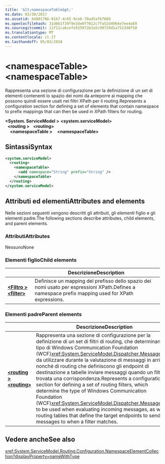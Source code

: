 ```yaml
---
title: '&lt;namespaceTable&gt;'
ms.date: 03/30/2017
ms.assetid: 64801766-01b7-4c65-9ce6-70ad5af67689
ms.openlocfilehash: 31d661f39f9e3de0f7012c7fa52d4964e7ee4a69
ms.sourcegitcommit: 11f11ca6cefe555972b3a5c99729d1a7523d8f50
ms.translationtype: MT
ms.contentlocale: it-IT
ms.lasthandoff: 05/03/2018
---
```

# <a name="ltnamespacetablegt"></a><span data-ttu-id="a8663-102">&lt;namespaceTable&gt;</span><span class="sxs-lookup"><span data-stu-id="a8663-102">&lt;namespaceTable&gt;</span></span>

<span data-ttu-id="a8663-103">Rappresenta una sezione di configurazione per la definizione di un set di elementi contenenti lo spazio dei nomi da anteporre ai mapping che possono quindi essere usati nei filtri XPath per il routing.</span><span class="sxs-lookup"><span data-stu-id="a8663-103">Represents a configuration section for defining a set of elements that contain namespace to prefix mappings that can then be used in XPath filters for routing.</span></span>

<span data-ttu-id="a8663-104">**\<System. ServiceModel >** </span><span class="sxs-lookup"><span data-stu-id="a8663-104">**\<system.serviceModel>** </span></span>  
<span data-ttu-id="a8663-105">&nbsp;&nbsp;**\<routing >** </span><span class="sxs-lookup"><span data-stu-id="a8663-105">&nbsp;&nbsp;**\<routing>** </span></span>  
<span data-ttu-id="a8663-106">&nbsp;&nbsp;&nbsp;&nbsp;**\<namespaceTable >**</span><span class="sxs-lookup"><span data-stu-id="a8663-106">&nbsp;&nbsp;&nbsp;&nbsp;**\<namespaceTable>**</span></span>

## <a name="syntax"></a><span data-ttu-id="a8663-107">Sintassi</span><span class="sxs-lookup"><span data-stu-id="a8663-107">Syntax</span></span>

```xml
<system.serviceModel>
  <routing>
    <namespaceTable>
      <add namespace="String" prefix="String" />
    </namespaceTable>
  </routing>
</system.serviceModel>
``` 

## <a name="attributes-and-elements"></a><span data-ttu-id="a8663-108">Attributi ed elementi</span><span class="sxs-lookup"><span data-stu-id="a8663-108">Attributes and elements</span></span>

<span data-ttu-id="a8663-109">Nelle sezioni seguenti vengono descritti gli attributi, gli elementi figlio e gli elementi padre.</span><span class="sxs-lookup"><span data-stu-id="a8663-109">The following sections describe attributes, child elements, and parent elements.</span></span>

### <a name="attributes"></a><span data-ttu-id="a8663-110">Attributi</span><span class="sxs-lookup"><span data-stu-id="a8663-110">Attributes</span></span>

<span data-ttu-id="a8663-111">Nessuno</span><span class="sxs-lookup"><span data-stu-id="a8663-111">None</span></span>

### <a name="child-elements"></a><span data-ttu-id="a8663-112">Elementi figlio</span><span class="sxs-lookup"><span data-stu-id="a8663-112">Child elements</span></span>

|     | <span data-ttu-id="a8663-113">Descrizione</span><span class="sxs-lookup"><span data-stu-id="a8663-113">Description</span></span> |
| --- | ----------- |
| [<span data-ttu-id="a8663-114">**\<Filtro >**</span><span class="sxs-lookup"><span data-stu-id="a8663-114">**\<filter>**</span></span>](../../../../../docs/framework/configure-apps/file-schema/wcf/filter.md) | <span data-ttu-id="a8663-115">Definisce un mapping del prefisso dello spazio dei nomi usato per espressioni XPath.</span><span class="sxs-lookup"><span data-stu-id="a8663-115">Defines a namespace prefix mapping used for XPath expressions.</span></span> |

### <a name="parent-elements"></a><span data-ttu-id="a8663-116">Elementi padre</span><span class="sxs-lookup"><span data-stu-id="a8663-116">Parent elements</span></span>

|     | <span data-ttu-id="a8663-117">Descrizione</span><span class="sxs-lookup"><span data-stu-id="a8663-117">Description</span></span> |
| --- | ----------- |
| [<span data-ttu-id="a8663-118">**\<routing >**</span><span class="sxs-lookup"><span data-stu-id="a8663-118">**\<routing>**</span></span>](../../../../../docs/framework/configure-apps/file-schema/wcf/routing.md) | <span data-ttu-id="a8663-119">Rappresenta una sezione di configurazione per la definizione di un set di filtri di routing, che determinano il tipo di Windows Communication Foundation (WCF)<xref:System.ServiceModel.Dispatcher.MessageFilter> da utilizzare durante la valutazione di messaggi in arrivo, nonché di routing che definiscono gli endpoint di destinazione a tabelle inviare messaggi quando un filtro trovata una corrispondenza.</span><span class="sxs-lookup"><span data-stu-id="a8663-119">Represents a configuration section for defining a set of routing filters, which determine the type of Windows Communication Foundation (WCF)<xref:System.ServiceModel.Dispatcher.MessageFilter> to be used when evaluating incoming messages, as well as routing tables that define the target endpoints to send messages to when a filter matches.</span></span> |

## <a name="see-also"></a><span data-ttu-id="a8663-120">Vedere anche</span><span class="sxs-lookup"><span data-stu-id="a8663-120">See also</span></span>

<xref:System.ServiceModel.Routing.Configuration.NamespaceElementCollection?displayProperty=nameWithType>
